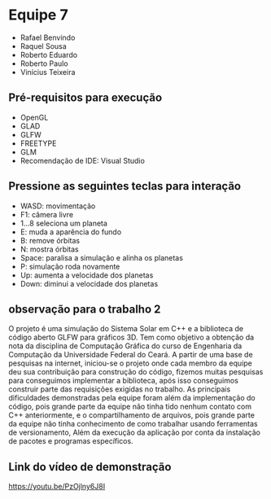 # Equipe 7
- Rafael Benvindo
- Raquel Sousa
- Roberto Eduardo
- Roberto Paulo
- Vinícius Teixeira

## Pré-requisitos para execução
- OpenGL
- GLAD
- GLFW
- FREETYPE
- GLM
- Recomendação de IDE: Visual Studio

## Pressione as seguintes teclas para interação

  - WASD: movimentação
  - F1: câmera livre
  - 1...8 seleciona um planeta
  - E: muda a aparência do fundo
  - B: remove órbitas
  - N: mostra órbitas
  - Space: paralisa a simulação e alinha os planetas
  - P: simulação roda novamente
  - Up: aumenta a velocidade dos planetas 
  - Down: diminui a velocidade dos planetas
  
## observação para o trabalho 2
O projeto é uma simulação do Sistema Solar em C++ e a biblioteca de código aberto GLFW para gráficos 3D. Tem como objetivo a obtenção da nota da disciplina de Computação Gráfica do curso de Engenharia da Computação da Universidade Federal do Ceará.
A partir de uma base de pesquisas na internet, iniciou-se o projeto onde cada membro da equipe deu sua contribuição para construção do código, fizemos muitas pesquisas para conseguimos implementar a biblioteca, após isso conseguimos construir parte das requisições exigidas no trabalho. As principais dificuldades demonstradas pela equipe foram além da implementação do código, pois grande parte da equipe não tinha tido nenhum contato com C++ anteriormente, e o compartilhamento de arquivos, pois grande parte da equipe não tinha conhecimento de como trabalhar usando ferramentas de versionamento, Além da execução da aplicação por conta da instalação de pacotes e programas específicos.


   

## Link do vídeo de demonstração
https://youtu.be/PzOjlny6J8I
